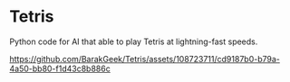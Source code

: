 # Tetris
Python code for AI that able to play Tetris at lightning-fast speeds.


https://github.com/BarakGeek/Tetris/assets/108723711/cd9187b0-b79a-4a50-bb80-f1d43c8b886c

